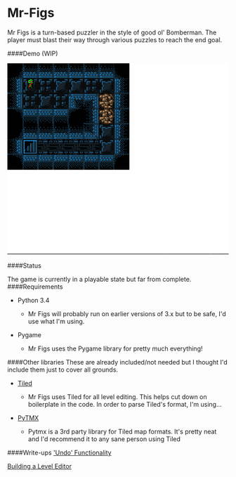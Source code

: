 # Mr-Figs
Mr Figs is a turn-based puzzler in the style of good ol' Bomberman.
The player must blast their way through various puzzles to reach the end goal.

####Demo (WIP)

![alt text](figDemo.gif)

####Status

The game is currently in a playable state but far from complete.
####Requirements

- Python 3.4 
    - Mr Figs will probably run on earlier versions of 3.x but to be safe, I'd use what I'm using.

- Pygame
    - Mr Figs uses the Pygame library for pretty much everything!

####Other libraries
These are already included/not needed but I thought I'd include them just to cover all grounds.

- [Tiled](https://github.com/bjorn/tiled)
    - Mr Figs uses Tiled for all level editing. This helps cut down on boilerplate in the code. In order to parse Tiled's format, I'm using... 

- [PyTMX](https://github.com/bitcraft/PyTMX)
    - Pytmx is a 3rd party library for Tiled map formats. It's pretty neat and I'd recommend it to any sane person using Tiled

####Write-ups
['Undo' Functionality](http://joereynoldsaudio.com/programming/Articles/undo-in-pygame)

[Building a Level Editor](http://joereynoldsaudio.com/programming/Articles/building-a-level-editor)
